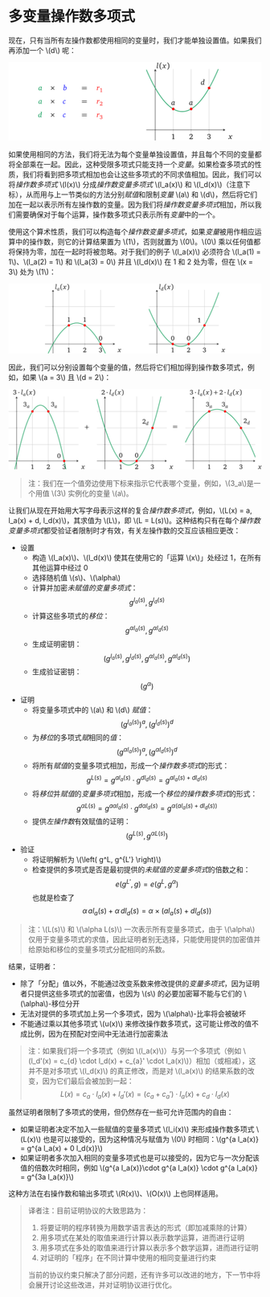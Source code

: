 # 多变量操作数多项式

现在，只有当所有左操作数都使用相同的变量时，我们才能单独设置值。如果我们再添加一个 \\(d\\) 呢：

![img](img/3/1*yAqgTjn5LB4qh465LhM6hA.png)

如果使用相同的方法，我们将无法为每个变量单独设置值，并且每个不同的变量都将全部乘在一起。因此，这种受限多项式只能支持一个*变量*。如果检查多项式的性质，我们将看到把多项式相加也会让这些多项式的不同求值相加。因此，我们可以将*操作数多项式* \\(l(x)\\) 分成*操作数变量多项式* \\(l_a(x)\\) 和 \\(l_d(x)\\)（注意下标），从而用与上一节类似的方法分别*赋值*和限制*变量* \\(a\\) 和 \\(d\\)，然后将它们加在一起以表示所有左操作数的变量。因为我们将*操作数变量多项式*相加，所以我们需要确保对于每个运算，操作数多项式只表示所有*变量*中的一个。

使用这个算术性质，我们可以构造每个*操作数变量多项式*，如果*变量*被用作相应运算中的操作数，则它的计算结果置为 \\(1\\)，否则就置为 \\(0\\)。\\(0\\) 乘以任何值都将保持为零，加在一起时将被忽略。对于我们的例子 \\(l_a(x)\\) 必须符合 \\(l_a(1) = 1\\)、\\(l_a(2) = 1\\) 和 \\(l_a(3) = 0\\) 并且 \\(l_d(x)\\) 在 1 和 2 处为零，但在 \\(x = 3\\) 处为 \\(1\\)：

![img](img/3/1*mPS0DWApQpziFbz9Almi1Q.png)

因此，我们可以分别设置每个变量的值，然后将它们相加得到操作数多项式，例如，如果 \\(a = 3\\) 且 \\(d = 2\\)：

![img](img/3/1*haDU8bsgI7xwmxHTVZUODw.png)

> 注：我们在一个值旁边使用下标来指示它代表哪个变量，例如，\\(3_a\\)是一个用值 \\(3\\) 实例化的变量 \\(a\\)。

让我们从现在开始用大写字母表示这样的复合*操作数多项式*，例如，\\(L(x) = a\, l_a(x) + d\, l_d(x)\\)，其求值为 \\(L\\)，即 \\(L = L(s)\\)。这种结构只有在每个*操作数变量多项式*都受验证者限制时才有效，有关左操作数的交互应该相应更改：

* 设置
  * 构造 \\(l_a(x)\\)、\\(l_d(x)\\) 使其在使用它的「运算 \\(x\\)」处经过 1，在所有其他运算中经过 0
  * 选择随机值 \\(s\\)、\\(\alpha\\)
  * 计算并加密*未赋值的变量多项式*：
    $$g^{l_a(s)}, g^{l_d(s)}$$
  * 计算这些多项式的*移位*：
    $$g^{\alpha l_a(s)}, g^{\alpha l_d(s)}$$
  * 生成证明密钥：
    $$\left( g^{l_a(s)}, g^{l_d(s)}, g^{\alpha l_a(s)}, g^{\alpha l_d(s)} \right)$$
  * 生成验证密钥：
    $$\left( g^\alpha \right)$$
* 证明
  * 将变量多项式中的 \\(a\\) 和 \\(d\\) *赋值*：
    $$\left(g^{l_a(s)}\right)^a, \left( g^{l_d(s)} \right)^d$$
  * 为*移位*的多项式*赋*相同的*值*：
    $$\left(g^{\alpha l_a(s)}\right)^a, \left( g^{\alpha l_d(s)} \right)^d$$
  * 将所有*赋值*的变量多项式相加，形成一个*操作数多项式*的形式：
    $$g^{L(s)} = g^{a l_a(s)} \cdot g^{d l_d(s)} = g^{a l_a(s) + d l_d(s)}$$
  * 将*移位*并*赋值*的*变量多项式*相加，形成一个*移位的操作数多项式*的形式：
    $$g^{\alpha L(s)} = g^{a \alpha l_a(s)} \cdot g^{d \alpha l_d(s)} = g^{\alpha \left(a l_a(s) + d l_d(s) \right)}$$
  * 提供*左操作数*有效赋值的证明：
    $$\left( g^{L(s)}, g^{\alpha L(s)} \right)$$
* 验证
  * 将证明解析为 \\(\left( g^L, g^{L'} \right)\\)
  * 检查提供的多项式是否是最初提供的*未赋值的变量多项式*的倍数之和：
    $$e\left( g^{L'}, g \right) = e\left( g^{L}, g^\alpha \right)$$
    也就是检查了
    $$\alpha\, a l_a(s) + \alpha\, d l_d(s) = \alpha \times (a l_a(s) + d l_d(s))$$

> 注：\\(L(s)\\) 和 \\(\alpha L(s)\\) 一次表示所有变量多项式，由于 \\(\alpha\\) 仅用于变量多项式的求值，因此证明者别无选择，只能使用提供的加密值并给原始和移位的变量多项式分配相同的系数。

结果，证明者：

* 除了「分配」值以外，不能通过改变系数来修改提供的*变量多项式*，因为证明者只提供这些多项式的加密值，也因为 \\(s\\) 的必要加密幂不能与它们的 \\(\alpha\\)-移位分开
* 无法对提供的多项式加上另一个多项式，因为 \\(\alpha\\)-比率将会被破坏
* 不能通过乘以其他多项式 \\(u(x)\\) 来修改操作数多项式，这可能让修改的值不成比例，因为在预配对空间中无法进行加密乘法

> 注：如果我们将一个多项式（例如 \\(l_a(x)\\)）与另一个多项式（例如 \\(l_d'(x) = c_{d} \cdot l_d(x) + c_{a}' \cdot l_a(x)\\)）相加（或相减），这并不是对多项式 \\(l_d(x)\\) 的真正修改，而是对 \\(l_a(x)\\) 的结果系数的改变，因为它们最后会被加到一起：
> $$L(x) = c_{a} \cdot l_a(x) + l_d'(x) = \left(c_a + c_a'\right) \cdot l_a(x) + c_d \cdot l_d(x)$$

虽然证明者限制了多项式的使用，但仍然存在一些可允许范围内的自由：

* 如果证明者决定不加入一些赋值的变量多项式 \\(l_i(x)\\) 来形成操作数多项式 \\(L(x)\\) 也是可以接受的，因为这种情况与赋值为 \\(0\\) 时相同：\\(g^{a l_a(x)} = g^{a l_a(x) + 0 l_d(x)}\\)
* 如果证明者多次加入相同的变量多项式也是可以接受的，因为它与一次分配该值的倍数次时相同，例如 \\(g^{a l_a(x)}\cdot g^{a l_a(x)} \cdot g^{a l_a(x)} = g^{3a l_a(x)}\\)

这种方法在右操作数和输出多项式 \\(R(x)\\)、\\(O(x)\\) 上也同样适用。

> 译者注：目前证明协议的大致思路为：
>
> 1. 将要证明的程序转换为用数学语言表达的形式（即加减乘除的计算）
> 2. 用多项式在某处的取值来进行计算以表示数学运算，进而进行证明
> 3. 用多项式在多处的取值来进行计算以表示多个数学运算，进而进行证明
> 4. 对证明的「程序」在不同计算中使用的相同变量进行约束
>
> 当前的协议约束只解决了部分问题，还有许多可以改进的地方，下一节中将会展开讨论这些改进，并对证明协议进行优化。
